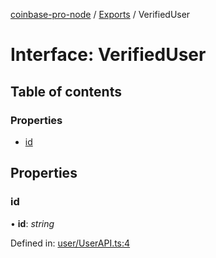 [coinbase-pro-node](../README.md) / [Exports](../modules.md) / VerifiedUser

# Interface: VerifiedUser

## Table of contents

### Properties

- [id](verifieduser.md#id)

## Properties

### id

• **id**: *string*

Defined in: [user/UserAPI.ts:4](https://github.com/bennycode/coinbase-pro-node/blob/a54e177/src/user/UserAPI.ts#L4)
